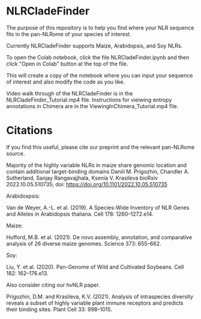 # NLRCladeFinder

The purpose of this repository is to help you find where your NLR sequence fits in the pan-NLRome of your species of interest.

Currently NLRCladeFinder supports Maize, Arabidopsis, and Soy NLRs.

To open the Colab notebook, click the file NLRCladeFinder.ipynb and then click "Open in Colab" button at the top of the file.

This will create a copy of the notebook where you can input your sequence of interest and also modify the code as you like.

Video walk through of the NLRCladeFinder is in the NLRCladeFinder_Tutorial.mp4 file. Instructions for vieiwing entropy annotations in Chimera are in the ViewingInChimera_Tutorial.mp4 file.

# Citations

If you find this useful, please cite our preprint and the relevant pan-NLRome source.

Majority of the highly variable NLRs in maize share genomic location and contain additional target-binding domains
Daniil M. Prigozhin, Chandler A. Sutherland, Sanjay Rangavajjhala, Ksenia V. Krasileva
bioRxiv 2022.10.05.510735; doi: https://doi.org/10.1101/2022.10.05.510735

Arabidospsis:

Van de Weyer, A.-L. et al. (2019). A Species-Wide Inventory of NLR Genes and Alleles in Arabidopsis thaliana. Cell 178: 1260–1272.e14.

Maize:

Hufford, M.B. et al. (2021). De novo assembly, annotation, and comparative analysis of 26 diverse maize genomes. Science 373: 655–662.

Soy:

Liu, Y. et al. (2020). Pan-Genome of Wild and Cultivated Soybeans. Cell 182: 162–176.e13.

Also consider citing our hvNLR paper.

Prigozhin, D.M. and Krasileva, K.V. (2021). Analysis of intraspecies diversity reveals a subset of highly variable plant immune receptors and predicts their binding sites. Plant Cell 33: 998–1015.
